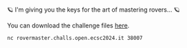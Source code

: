 🪐 I'm giving you the keys for the art of mastering rovers... 🪐

You can download the challenge files [here](https://cloud.cybersecnatlab.it/s/Po7sJdYCDdtwLjy).

`nc rovermaster.challs.open.ecsc2024.it 38007`
